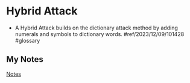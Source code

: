 # Hybrid Attack
- A Hybrid Attack builds on the dictionary attack method by adding numerals and symbols to dictionary words. #ref/2023/12/09/101428 #glossary 
## My Notes
[Notes](mynotes/hybrid-attack-notes.md)
